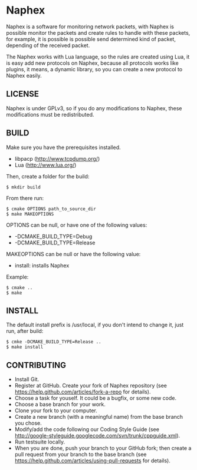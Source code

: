 # Naphex

Naphex is a software for monitoring network packets, with Naphex is possible monitor the packets and create rules to handle with these packets, for example, it is possible is possible send determined kind of packet, depending of the received packet.

The Naphex works with Lua language, so the rules are created using Lua, it is easy add new protocols on Naphex, because all protocols works like plugins, it means, a dynamic library, so you can create a new protocol to Naphex easily.

## LICENSE

Naphex is under GPLv3, so if you do any modifications to Naphex, these modifications must be redistributed.

## BUILD

Make sure you have the prerequisites installed.

  * libpacp (http://www.tcpdump.org/)
  * Lua (http://www.lua.org/)

Then, create a folder for the build:

    $ mkdir build

From there run:

    $ cmake OPTIONS path_to_source_dir
    $ make MAKEOPTIONS

OPTIONS can be null, or have one of the following values:

  * -DCMAKE_BUILD_TYPE=Debug
  * -DCMAKE_BUILD_TYPE=Release

MAKEOPTIONS can be null or have the following value:

  * install: installs Naphex

Example:

    $ cmake ..
    $ make

## INSTALL

The default install prefix is /usr/local, if you don't intend to change it, just run, after build:

    $ cmke -DCMAKE_BUILD_TYPE=Release ..
    $ make install

## CONTRIBUTING

  * Install Git.
  * Register at GitHub. Create your fork of Naphex repository (see https://help.github.com/articles/fork-a-repo for details).
  * Choose a task for youself. It could be a bugfix, or some new code.
  * Choose a base branch for your work.
  * Clone your fork to your computer.
  * Create a new branch (with a meaningful name) from the base branch you chose.
  * Modify/add the code following our Coding Style Guide (see http://google-styleguide.googlecode.com/svn/trunk/cppguide.xml).
  * Run testsuite locally.
  * When you are done, push your branch to your GitHub fork; then create a pull request from your branch to the base branch (see https://help.github.com/articles/using-pull-requests for details).
  




